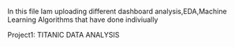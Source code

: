 In this file Iam uploading different dashboard analysis,EDA,Machine Learning Algorithms that have done indiviually

Project1:
TITANIC DATA ANALYSIS
